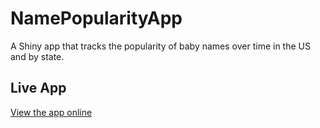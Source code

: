 
# NamePopularityApp

A Shiny app that tracks the popularity of baby names over time in the US and by state.

## Live App
[View the app online](https://jasonmw324.shinyapps.io/namepopularityapp/)
 
 
